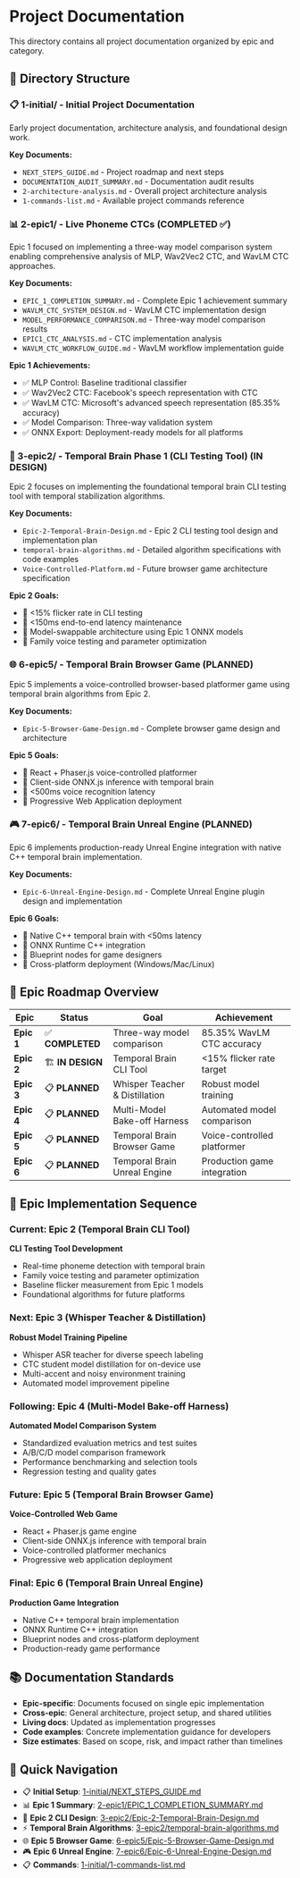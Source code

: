 # Project Documentation

This directory contains all project documentation organized by epic and category.

## 📁 Directory Structure

### 📋 1-initial/ - Initial Project Documentation
Early project documentation, architecture analysis, and foundational design work.

**Key Documents:**
- `NEXT_STEPS_GUIDE.md` - Project roadmap and next steps
- `DOCUMENTATION_AUDIT_SUMMARY.md` - Documentation audit results
- `2-architecture-analysis.md` - Overall project architecture analysis
- `1-commands-list.md` - Available project commands reference

### 📊 2-epic1/ - Live Phoneme CTCs (COMPLETED ✅)
Epic 1 focused on implementing a three-way model comparison system enabling comprehensive analysis of MLP, Wav2Vec2 CTC, and WavLM CTC approaches.

**Key Documents:**
- `EPIC_1_COMPLETION_SUMMARY.md` - Complete Epic 1 achievement summary
- `WAVLM_CTC_SYSTEM_DESIGN.md` - WavLM CTC implementation design
- `MODEL_PERFORMANCE_COMPARISON.md` - Three-way model comparison results
- `EPIC1_CTC_ANALYSIS.md` - CTC implementation analysis
- `WAVLM_CTC_WORKFLOW_GUIDE.md` - WavLM workflow implementation guide

**Epic 1 Achievements:**
- ✅ MLP Control: Baseline traditional classifier
- ✅ Wav2Vec2 CTC: Facebook's speech representation with CTC
- ✅ WavLM CTC: Microsoft's advanced speech representation (85.35% accuracy)
- ✅ Model Comparison: Three-way validation system
- ✅ ONNX Export: Deployment-ready models for all platforms

### 🧠 3-epic2/ - Temporal Brain Phase 1 (CLI Testing Tool) (IN DESIGN)
Epic 2 focuses on implementing the foundational temporal brain CLI testing tool with temporal stabilization algorithms.

**Key Documents:**
- `Epic-2-Temporal-Brain-Design.md` - Epic 2 CLI testing tool design and implementation plan
- `temporal-brain-algorithms.md` - Detailed algorithm specifications with code examples
- `Voice-Controlled-Platform.md` - Future browser game architecture specification

**Epic 2 Goals:**
- 🎯 <15% flicker rate in CLI testing
- 🎯 <150ms end-to-end latency maintenance
- 🎯 Model-swappable architecture using Epic 1 ONNX models
- 🎯 Family voice testing and parameter optimization

### 🌐 6-epic5/ - Temporal Brain Browser Game (PLANNED)
Epic 5 implements a voice-controlled browser-based platformer game using temporal brain algorithms from Epic 2.

**Key Documents:**
- `Epic-5-Browser-Game-Design.md` - Complete browser game design and architecture

**Epic 5 Goals:**
- 🎯 React + Phaser.js voice-controlled platformer
- 🎯 Client-side ONNX.js inference with temporal brain
- 🎯 <500ms voice recognition latency
- 🎯 Progressive Web Application deployment

### 🎮 7-epic6/ - Temporal Brain Unreal Engine (PLANNED)
Epic 6 implements production-ready Unreal Engine integration with native C++ temporal brain implementation.

**Key Documents:**
- `Epic-6-Unreal-Engine-Design.md` - Complete Unreal Engine plugin design and implementation

**Epic 6 Goals:**
- 🎯 Native C++ temporal brain with <50ms latency
- 🎯 ONNX Runtime C++ integration
- 🎯 Blueprint nodes for game designers
- 🎯 Cross-platform deployment (Windows/Mac/Linux)

## 🎯 Epic Roadmap Overview

| Epic | Status | Goal | Achievement |
|------|--------|------|-------------|
| **Epic 1** | ✅ **COMPLETED** | Three-way model comparison | 85.35% WavLM CTC accuracy |
| **Epic 2** | 🏗️ **IN DESIGN** | Temporal Brain CLI Tool | <15% flicker rate target |
| **Epic 3** | 📋 **PLANNED** | Whisper Teacher & Distillation | Robust model training |
| **Epic 4** | 📋 **PLANNED** | Multi-Model Bake-off Harness | Automated model comparison |
| **Epic 5** | 📋 **PLANNED** | Temporal Brain Browser Game | Voice-controlled platformer |
| **Epic 6** | 📋 **PLANNED** | Temporal Brain Unreal Engine | Production game integration |

## 🚀 Epic Implementation Sequence

### Current: Epic 2 (Temporal Brain CLI Tool)
**CLI Testing Tool Development**
- Real-time phoneme detection with temporal brain
- Family voice testing and parameter optimization
- Baseline flicker measurement from Epic 1 models
- Foundational algorithms for future platforms

### Next: Epic 3 (Whisper Teacher & Distillation)
**Robust Model Training Pipeline**
- Whisper ASR teacher for diverse speech labeling
- CTC student model distillation for on-device use
- Multi-accent and noisy environment training
- Automated model improvement pipeline

### Following: Epic 4 (Multi-Model Bake-off Harness)
**Automated Model Comparison System**
- Standardized evaluation metrics and test suites
- A/B/C/D model comparison framework
- Performance benchmarking and selection tools
- Regression testing and quality gates

### Future: Epic 5 (Temporal Brain Browser Game)
**Voice-Controlled Web Game**
- React + Phaser.js game engine
- Client-side ONNX.js inference with temporal brain
- Voice-controlled platformer mechanics
- Progressive web application deployment

### Final: Epic 6 (Temporal Brain Unreal Engine)
**Production Game Integration**
- Native C++ temporal brain implementation
- ONNX Runtime C++ integration
- Blueprint nodes and cross-platform deployment
- Production-ready game performance

## 📚 Documentation Standards

- **Epic-specific**: Documents focused on single epic implementation
- **Cross-epic**: General architecture, project setup, and shared utilities
- **Living docs**: Updated as implementation progresses
- **Code examples**: Concrete implementation guidance for developers
- **Size estimates**: Based on scope, risk, and impact rather than timelines

## 🔗 Quick Navigation

- 📋 **Initial Setup**: [1-initial/NEXT_STEPS_GUIDE.md](1-initial/NEXT_STEPS_GUIDE.md)
- 📊 **Epic 1 Summary**: [2-epic1/EPIC_1_COMPLETION_SUMMARY.md](2-epic1/EPIC_1_COMPLETION_SUMMARY.md)
- 🧠 **Epic 2 CLI Design**: [3-epic2/Epic-2-Temporal-Brain-Design.md](3-epic2/Epic-2-Temporal-Brain-Design.md)
- ⚡ **Temporal Brain Algorithms**: [3-epic2/temporal-brain-algorithms.md](3-epic2/temporal-brain-algorithms.md)
- 🌐 **Epic 5 Browser Game**: [6-epic5/Epic-5-Browser-Game-Design.md](6-epic5/Epic-5-Browser-Game-Design.md)
- 🎮 **Epic 6 Unreal Engine**: [7-epic6/Epic-6-Unreal-Engine-Design.md](7-epic6/Epic-6-Unreal-Engine-Design.md)
- 📋 **Commands**: [1-initial/1-commands-list.md](1-initial/1-commands-list.md)